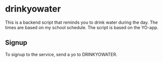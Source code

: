 # drinkyowater

This is a backend script that reminds you to drink water during the day. The times are based on my school schedule. The script is based on the YO-app.

## Signup
To signup to the service, send a yo to DRINKYOWATER.
